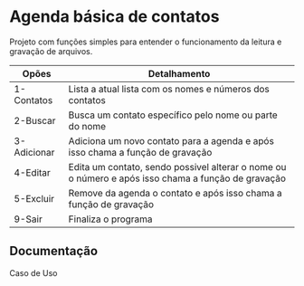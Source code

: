 # Agenda básica de contatos

Projeto com funções simples para entender o funcionamento da leitura e gravação de arquivos.

| Opões | Detalhamento |
|-------|--------------|
| 1-Contatos | Lista a atual lista com os nomes e números dos contatos |
| 2-Buscar | Busca um contato específico pelo nome ou parte do nome |
| 3-Adicionar | Adiciona um novo contato para a agenda e após isso chama a função de gravação |
| 4-Editar | Edita um contato, sendo possivel alterar o nome ou o número e após isso chama a função de gravação |
| 5-Excluir | Remove da agenda o contato e após isso chama a função de gravação |
| 9-Sair | Finaliza o programa |

## Documentação

Caso de Uso
